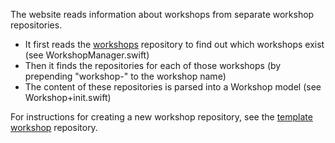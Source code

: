 The website reads information about workshops from separate workshop repositories. 

- It first reads the [workshops](https://github.com/hackersatcambridge/workshops) repository to find out which workshops exist (see WorkshopManager.swift)
- Then it finds the repositories for each of those workshops (by prepending "workshop-" to the workshop name)
- The content of these repositories is parsed into a Workshop model (see Workshop+init.swift)

For instructions for creating a new workshop repository, see the [template workshop](https://github.com/hackersatcambridge/workshop-template) repository.
